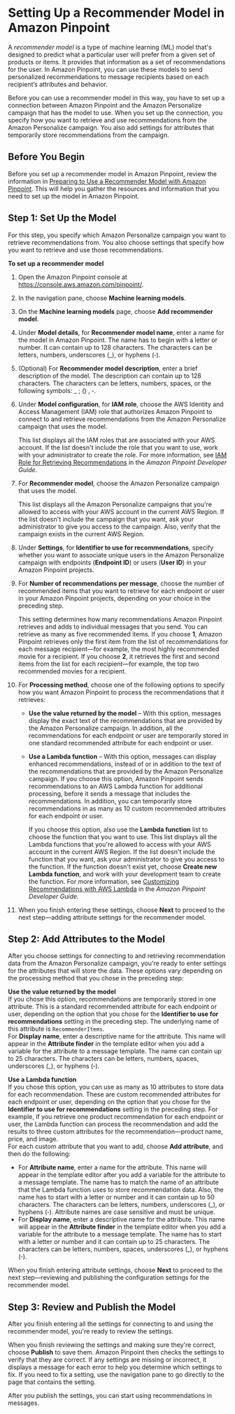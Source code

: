 # Setting Up a Recommender Model in Amazon Pinpoint<a name="ml-models-rm-setup"></a>

A *recommender model* is a type of machine learning \(ML\) model that's designed to predict what a particular user will prefer from a given set of products or items\. It provides that information as a set of recommendations for the user\. In Amazon Pinpoint, you can use these models to send personalized recommendations to message recipients based on each recipient’s attributes and behavior\.

Before you can use a recommender model in this way, you have to set up a connection between Amazon Pinpoint and the Amazon Personalize campaign that has the model to use\. When you set up the connection, you specify how you want to retrieve and use recommendations from the Amazon Personalize campaign\. You also add settings for attributes that temporarily store recommendations from the campaign\.

## Before You Begin<a name="ml-models-rm-setup-prerequisites"></a>

Before you set up a recommender model in Amazon Pinpoint, review the information in [Preparing to Use a Recommender Model with Amazon Pinpoint](ml-models-rm-prerequisites.md)\. This will help you gather the resources and information that you need to set up the model in Amazon Pinpoint\.

## Step 1: Set Up the Model<a name="ml-models-rm-setup-step1"></a>

For this step, you specify which Amazon Personalize campaign you want to retrieve recommendations from\. You also choose settings that specify how you want to retrieve and use those recommendations\.

**To set up a recommender model**

1. Open the Amazon Pinpoint console at [https://console\.aws\.amazon\.com/pinpoint/](https://console.aws.amazon.com/pinpoint/)\.

1. In the navigation pane, choose **Machine learning models**\.

1. On the **Machine learning models** page, choose **Add recommender model**\.

1. Under **Model details**, for **Recommender model name**, enter a name for the model in Amazon Pinpoint\. The name has to begin with a letter or number\. It can contain up to 128 characters\. The characters can be letters, numbers, underscores \(\_\), or hyphens \(‐\)\.

1. \(Optional\) For **Recommender model description**, enter a brief description of the model\. The description can contain up to 128 characters\. The characters can be letters, numbers, spaces, or the following symbols: \_ ; \(\) , ‐\.

1. Under **Model configuration**, for **IAM role**, choose the AWS Identity and Access Management \(IAM\) role that authorizes Amazon Pinpoint to connect to and retrieve recommendations from the Amazon Personalize campaign that uses the model\.

   This list displays all the IAM roles that are associated with your AWS account\. If the list doesn't include the role that you want to use, work with your administrator to create the role\. For more information, see [IAM Role for Retrieving Recommendations](https://docs.aws.amazon.com/pinpoint/latest/developerguide/permissions-get-recommendations.html) in the *Amazon Pinpoint Developer Guide*\.

1. For **Recommender model**, choose the Amazon Personalize campaign that uses the model\.

   This list displays all the Amazon Personalize campaigns that you're allowed to access with your AWS account in the current AWS Region\. If the list doesn't include the campaign that you want, ask your administrator to give you access to the campaign\. Also, verify that the campaign exists in the current AWS Region\.

1. Under **Settings**, for **Identifier to use for recommendations**, specify whether you want to associate unique users in the Amazon Personalize campaign with endpoints \(**Endpoint ID**\) or users \(**User ID**\) in your Amazon Pinpoint projects\.

1. For **Number of recommendations per message**, choose the number of recommended items that you want to retrieve for each endpoint or user in your Amazon Pinpoint projects, depending on your choice in the preceding step\. 

   This setting determines how many recommendations Amazon Pinpoint retrieves and adds to individual messages that you send\. You can retrieve as many as five recommended items\. If you choose **1**, Amazon Pinpoint retrieves only the first item from the list of recommendations for each message recipient—for example, the most highly recommended movie for a recipient\. If you choose **2**, it retrieves the first and second items from the list for each recipient—for example, the top two recommended movies for a recipient\.

1. For **Processing method**, choose one of the following options to specify how you want Amazon Pinpoint to process the recommendations that it retrieves:
   + **Use the value returned by the model** – With this option, messages display the exact text of the recommendations that are provided by the Amazon Personalize campaign\. In addition, all the recommendations for each endpoint or user are temporarily stored in one standard recommended attribute for each endpoint or user\.
   + **Use a Lambda function** – With this option, messages can display enhanced recommendations, instead of or in addition to the text of the recommendations that are provided by the Amazon Personalize campaign\. If you choose this option, Amazon Pinpoint sends recommendations to an AWS Lambda function for additional processing, before it sends a message that includes the recommendations\. In addition, you can temporarily store recommendations in as many as 10 custom recommended attributes for each endpoint or user\.

     If you choose this option, also use the **Lambda function** list to choose the function that you want to use\. This list displays all the Lambda functions that you're allowed to access with your AWS account in the current AWS Region\. If the list doesn't include the function that you want, ask your administrator to give you access to the function\. If the function doesn't exist yet, choose **Create new Lambda function**, and work with your development team to create the function\. For more information, see [Customizing Recommendations with AWS Lambda](https://docs.aws.amazon.com/pinpoint/latest/developerguide/ml-models-rm-lambda.html) in the *Amazon Pinpoint Developer Guide*\.

1. When you finish entering these settings, choose **Next** to proceed to the next step—adding attribute settings for the recommender model\. 

## Step 2: Add Attributes to the Model<a name="ml-models-rm-setup-step2"></a>

After you choose settings for connecting to and retrieving recommendation data from the Amazon Personalize campaign, you're ready to enter settings for the attributes that will store the data\. These options vary depending on the processing method that you chose in the preceding step:

**Use the value returned by the model**  
If you chose this option, recommendations are temporarily stored in one attribute\. This is a standard recommended attribute for each endpoint or user, depending on the option that you chose for the **Identifier to use for recommendations** setting in the preceding step\. The underlying name of this attribute is `RecommenderItems`\.  
For **Display name**, enter a descriptive name for the attribute\. This name will appear in the **Attribute finder** in the template editor when you add a variable for the attribute to a message template\. The name can contain up to 25 characters\. The characters can be letters, numbers, spaces, underscores \(\_\), or hyphens \(‐\)\.

**Use a Lambda function**  
If you chose this option, you can use as many as 10 attributes to store data for each recommendation\. These are custom recommended attributes for each endpoint or user, depending on the option that you chose for the **Identifier to use for recommendations** setting in the preceding step\. For example, if you retrieve one product recommendation for each endpoint or user, the Lambda function can process the recommendation and add the results to three custom attributes for the recommendation—product name, price, and image\.  
For each custom attribute that you want to add, choose **Add attribute**, and then do the following:  
+ For **Attribute name**, enter a name for the attribute\. This name will appear in the template editor after you add a variable for the attribute to a message template\. The name has to match the name of an attribute that the Lambda function uses to store recommendation data\. Also, the name has to start with a letter or number and it can contain up to 50 characters\. The characters can be letters, numbers, underscores \(\_\), or hyphens \(‐\)\. Attribute names are case sensitive and must be unique\.
+ For **Display name**, enter a descriptive name for the attribute\. This name will appear in the **Attribute finder** in the template editor when you add a variable for the attribute to a message template\. The name has to start with a letter or number and it can contain up to 25 characters\. The characters can be letters, numbers, spaces, underscores \(\_\), or hyphens \(‐\)\.

When you finish entering attribute settings, choose **Next** to proceed to the next step—reviewing and publishing the configuration settings for the recommender model\.

## Step 3: Review and Publish the Model<a name="ml-models-rm-setup-step3"></a>

After you finish entering all the settings for connecting to and using the recommender model, you're ready to review the settings\.

When you finish reviewing the settings and making sure they're correct, choose **Publish** to save them\. Amazon Pinpoint then checks the settings to verify that they are correct\. If any settings are missing or incorrect, it displays a message for each error to help you determine which settings to fix\. If you need to fix a setting, use the navigation pane to go directly to the page that contains the setting\.

After you publish the settings, you can start using recommendations in messages\.